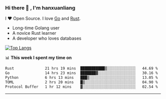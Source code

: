 ### Hi there 👋 , I'm hanxuanliang

<!--
**hanxuanliang/hanxuanliang** is a ✨ _special_ ✨ repository because its `README.md` (this file) appears on your GitHub profile.

Here are some ideas to get you started:

- 🔭 I’m currently working on ...
- 🌱 I’m currently learning ...
- 👯 I’m looking to collaborate on ...
- 🤔 I’m looking for help with ...
- 💬 Ask me about ...
- 📫 How to reach me: ...
- 😄 Pronouns: ...
- ⚡ Fun fact: ...
-->
I ❤ Open Source. I love [Go](https://golang.org) and [Rust](https://www.rust-lang.org/zh-CN/).

* Long-time Golang user
* A novice Rust learner
* A developer who loves databases

[![Top Langs](https://github-readme-stats.vercel.app/api?username=hanxuanliang&show_icons=true&count_private=true&line_height=40)](https://github.com/anuraghazra/github-readme-stats)

📊 **This week I spent my time on**
<!--START_SECTION:waka-->

```txt
Rust              21 hrs 19 mins  ███████████▒░░░░░░░░░░░░░   44.69 %
Go                14 hrs 23 mins  ███████▓░░░░░░░░░░░░░░░░░   30.16 %
Python            6 hrs 13 mins   ███▒░░░░░░░░░░░░░░░░░░░░░   13.05 %
TOML              2 hrs 20 mins   █▒░░░░░░░░░░░░░░░░░░░░░░░   04.90 %
Protocol Buffer   1 hr 12 mins    ▓░░░░░░░░░░░░░░░░░░░░░░░░   02.54 %
```

<!--END_SECTION:waka-->

***
